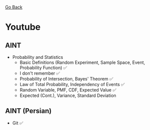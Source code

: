 [Go Back](https://github.com/arm-on/plan/blob/main/README.md)

# Youtube
## AINT
- Probability and Statistics
    - Basic Definitions (Random Experiment, Sample Space, Event, Probability Function) :white_check_mark:
    - I don't remember :white_check_mark:
    - Probability of Intersection, Bayes' Theorem :white_check_mark:
    - Law of Total Probability, Independency of Events :white_check_mark:
    - Random Variable, PMF, CDF, Expected Value :white_check_mark:
    - Expected (Cont.), Variance, Standard Deviation
## AINT (Persian)
- Git :white_check_mark: